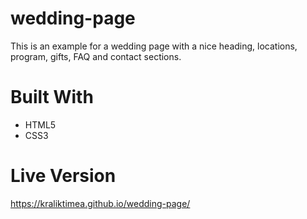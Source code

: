 # wedding-page
This is an example for a wedding page with a nice heading, locations, program, gifts, FAQ and contact sections.
# Built With
- HTML5
- CSS3
# Live Version
https://kraliktimea.github.io/wedding-page/

